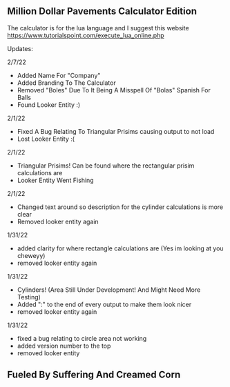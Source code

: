 Million Dollar Pavements
Calculator Edition
-




The calculator is for the lua language and I suggest this website
https://www.tutorialspoint.com/execute_lua_online.php



                                                                            

Updates:

2/7/22
- Added Name For "Company"
- Added Branding To The Calculator
- Removed "Boles" Due To It Being A Misspell Of "Bolas" Spanish For Balls
- Found Looker Entity :)

2/1/22
- Fixed A Bug Relating To Triangular Prisims causing output to not load
- Lost Looker Entity :(

2/1/22
- Triangular Prisims! Can be found where the rectangular prisim calculations are
- Looker Entity Went Fishing

2/1/22
- Changed text around so description for the cylinder calculations is more clear
- Removed looker entity again

1/31/22
- added clarity for where rectangle calculations are (Yes im looking at you cheweyy)
- removed looker entity again

1/31/22

- Cylinders! (Area Still Under Development! And Might Need More Testing)
- Added ":" to the end of every output to make them look nicer
- removed looker entity again

1/31/22
- fixed a bug relating to circle area not working
- added version number to the top
- removed looker entity

Fueled By Suffering And Creamed Corn
-
